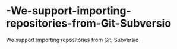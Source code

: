 # -We-support-importing-repositories-from-Git-Subversio
 We support importing repositories from Git, Subversio

